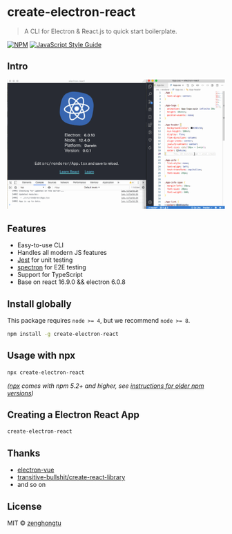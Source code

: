 # create-electron-react

> A CLI for Electron & React.js to quick start boilerplate.

[![NPM](https://img.shields.io/npm/v/create-electron-react.svg)](https://www.npmjs.com/package/create-electron-react)  [![JavaScript Style Guide](https://img.shields.io/badge/code_style-standard-brightgreen.svg)](https://standardjs.com)


## Intro

<p align="center">
  <img width="600" src="./media/preview.gif">
</p>


## Features

- Easy-to-use CLI
- Handles all modern JS features
- [Jest](https://facebook.github.io/jest/) for unit testing
- [spectron](https://github.com/electron/spectron#readme) for E2E testing
- Support for TypeScript
- Base on react 16.9.0 && electron 6.0.8

## Install globally

This package requires `node >= 4`, but we recommend `node >= 8`.

```bash
npm install -g create-electron-react
```

## Usage with npx

```bash
npx create-electron-react
```

_([npx](https://medium.com/@maybekatz/introducing-npx-an-npm-package-runner-55f7d4bd282b) comes with npm 5.2+ and higher, see [instructions for older npm versions](https://gist.github.com/gaearon/4064d3c23a77c74a3614c498a8bb1c5f))_

## Creating a Electron React App

```bash
create-electron-react
```


## Thanks

- [electron-vue](https://github.com/SimulatedGREG/electron-vue)
- [transitive-bullshit/create-react-library](https://github.com/transitive-bullshit/create-react-library)
- and so on

## License
MIT © [zenghongtu](https://github.com/zenghongtu)

